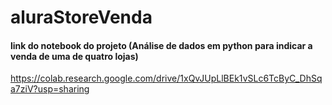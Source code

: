 # aluraStoreVenda

#### link do notebook do projeto (Análise de dados em python para indicar a venda de uma de quatro lojas)
https://colab.research.google.com/drive/1xQvJUpLlBEk1vSLc6TcByC_DhSqa7ziV?usp=sharing

